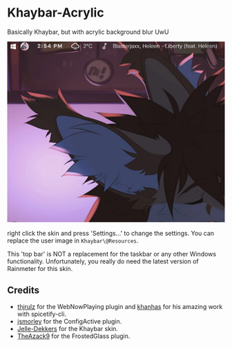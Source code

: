 # Khaybar-Acrylic
Basically Khaybar, but with acrylic background blur UwU

![PreviewGIF](/Preview.gif)

right click the skin and press 'Settings...' to change the settings. You can replace the user image in `Khaybar\@Resources`.

This 'top bar' is NOT a replacement for the taskbar or any other Windows functionality. 
Unfortunately, you really do need the latest version of Rainmeter for this skin.

## Credits
* [thjrulz](https://github.com/tjhrulz/WebNowPlaying) for the WebNowPlaying plugin and [khanhas](https://github.com/khanhas/spicetify-cli) for his amazing work with spicetify-cli.
* [jsmorley](https://forum.rainmeter.net/viewtopic.php?t=28720) for the ConfigActive plugin.
* [Jelle-Dekkers](https://github.com/Jelle-Dekkers/Khaybar) for the Khaybar skin.
* [TheAzack9](https://github.com/TheAzack9/FrostedGlass) for the FrostedGlass plugin.
